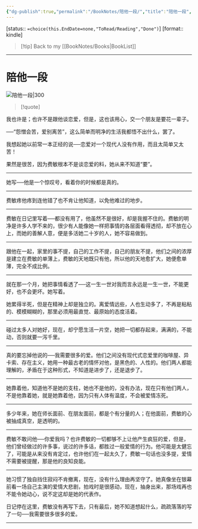 ```yaml
---
{"dg-publish":true,"permalink":"/BookNotes/陪他一段/","title":"陪他一段","noteIcon":""}
---
```


[status:: `=choice(this.EndDate=none,"ToRead/Reading","Done")`]
[format:: kindle]

>[!tip] Back to my [[BookNotes/Books\|BookList]]

---
# 陪他一段

![陪他一段|300](https://img9.doubanio.com/view/subject/l/public/s34204984.jpg)

>[!quote]


我也许是；也许不是跟他谈恋爱，但是，这也该用心，交一个朋友是要花一辈子。

──“怨憎会苦，爱别离苦”，这么简单而明净的生活我都悟不出什么，罢了。

我想起她以前常一本正经的说──恋爱对一个现代人没有作用，而且太简单又太苦！

果然是很苦，因为费敏根本不是谈恋爱的料，她从来不知道“要”。

-------

她写──他是一个惊叹号，看着你的时候都是真的。

------------

费敏疼他疼到连他错了也不肯让他知道，以免他难过的地步。

------------

费敏在日记里写着──都没有用了，他虽然不是很好，却是我握不住的。费敏的明净是许多人学不来的，很少有人能像她一样把事情的各层面看得透彻，却不放在心上，而她的善解人意，便是多活她二十岁的人，她不容易做到。

------------

跟他在一起，家里的事不提，自己的工作不提，自己的朋友不提，他们之间的浓厚是建立在费敏的单薄上，费敏的天地既只有他，所以他的天地愈扩大，她便愈单薄，完全不成比例。

------------

就在那一个月，她把事情看透了──这一生一世对我而言永远是一生一世，不能更好，也不会更坏。她写着。

她累得半死，但是在精神上却是独立的。离爱情远些，人也生动多了，不再是粘粘的、模模糊糊的，那里必须用最直觉、最原始的态度活着。

------------

碰过太多人对她好，现在，却宁愿生活一片空，她把一切都存起来，满满的，不能动，否则就要一泻千里。

------------

真的要忘掉他说的──我需要很多的爱。他们之间没有现代式恋爱里的咖啡屋、异卡索、存在主义，她用一种最古老的情怀对他，是黑色的、人性的。他们两人都能理解的，矛盾在于这种形式，不知道是进步了，还是退步了。

------------

她靠着他，知道他不是她的支柱，她也不是他的，没有办法，现在只有他们两人，不是他靠着她，就是她靠着他，因为只有人体有温度，不会被爱情冻死。

------------

多少年来，她在师长面前、在朋友面前，都是个有分量的人；在他面前，费敏的心被抽成真空，是透明的。

------------

费敏不敢问他──你爱我吗？也许费敏的一切都够不上让他产生疯狂的爱，但是，他们曾经做过的许多事，说过的许多话，都胜过一般爱情的行为。他可能是太健忘了，可能是从来没有肯定过，也许他们在一起太久了，费敏一句话也没多提，爱情不需要被提醒，那是他的良知良能。

------------

她习惯了独自挡住寂闷不肯撤离，现在，没有什么理由再坚守了。她真像坐在银幕前看一场自己主演的爱情大悲剧，拍戏时是很感动，现在，抽身出来，那场戏再也不能令她动心，说不定这却是她的代表作。

日记停在这里，费敏没有再写下去，只有最后，她不知道想起什么，疏疏落落的写了一句──我需要很多很多的爱。

------------